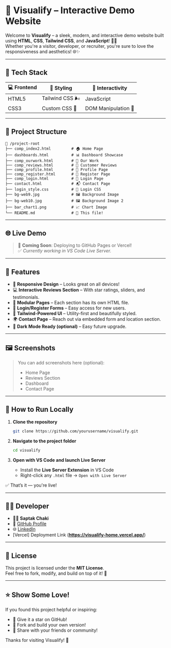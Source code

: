 # 🚀 Visualify – Interactive Demo Website

Welcome to **Visualify** – a sleek, modern, and interactive demo website built using **HTML**, **CSS**, **Tailwind CSS**, and **JavaScript**! 🎨💡  
Whether you're a visitor, developer, or recruiter, you're sure to love the responsiveness and aesthetics! 🌐✨

---

## 🧰 Tech Stack

| 💻 Frontend | 🌟 Styling       | 🧠 Interactivity |
|-------------|------------------|------------------|
| HTML5        | Tailwind CSS 🌬️ | JavaScript       |
| CSS3         | Custom CSS 🎨   | DOM Manipulation 🧩 |

---

## 📂 Project Structure

```
📁 /project-root
├── comp_index2.html         # 🏠 Home Page
├── dashboards.html          # 📊 Dashboard Showcase
├── comp_ourwork.html        # 💼 Our Work
├── comp_reviews.html        # 🌟 Customer Reviews
├── comp_profile.html        # 👤 Profile Page
├── comp_register.html       # 📝 Register Page
├── comp_login.html          # 🔐 Login Page
├── contact.html             # 📬 Contact Page
├── login_style.css          # 🎨 Login CSS
├── bg-web9.jpg              # 🖼️ Background Image
├── bg-web10.jpg             # 🖼️ Background Image 2
├── bar_chart1.png           # 📈 Chart Image
└── README.md                # 📘 This file!
```

---

## 🌐 Live Demo

> 🔗 **Coming Soon**: Deploying to GitHub Pages or Vercel!  
> ✅ *Currently working in VS Code Live Server.*

---

## 🎯 Features

- 📱 **Responsive Design** – Looks great on all devices!
- 💻 **Interactive Reviews Section** – With star ratings, sliders, and testimonials.
- 🔄 **Modular Pages** – Each section has its own HTML file.
- 🧾 **Login/Register Forms** – Easy access for new users.
- 🌈 **Tailwind-Powered UI** – Utility-first and beautifully styled.
- 🌍 **Contact Page** – Reach out via embedded form and location section.
- 🌙 **Dark Mode Ready (optional)** – Easy future upgrade.

---

## 🖼️ Screenshots

> You can add screenshots here (optional):  
> - Home Page  
> - Reviews Section  
> - Dashboard  
> - Contact Page  

---

## 🚀 How to Run Locally

1. **Clone the repository**
   ```bash
   git clone https://github.com/yourusername/visualify.git
   ```

2. **Navigate to the project folder**
   ```bash
   cd visualify
   ```

3. **Open with VS Code and launch Live Server**
   - Install the **Live Server Extension** in VS Code
   - Right-click any `.html` file → `Open with Live Server`

✅ That’s it — you're live!

---

## 🙋‍♂️ Developer

- 👨‍💻 **Saptak Chaki**
- 🔗 [GitHub Profile](https://github.com/saptakcodes)
- 🌐 [LinkedIn](https://linkedin.com/in/yourprofile)
- [Vercel] Deployment Link (**https://visualify-home.vercel.app/**)

---

## 📜 License

This project is licensed under the **MIT License**.  
Feel free to fork, modify, and build on top of it! 💖

---

## ⭐ Show Some Love!

If you found this project helpful or inspiring:

- 🌟 Give it a star on GitHub!
- 🍴 Fork and build your own version!
- 📢 Share with your friends or community!

Thanks for visiting Visualify! 🙌

